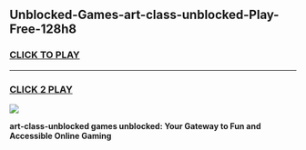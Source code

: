 
## Unblocked-Games-art-class-unblocked-Play-Free-128h8
<h3>
<a href="https://premium76.site?title=art-class-unblocked&ref=21A">CLICK TO PLAY</a></h3>
<hr>

<h3>
<a href="https://premium76.site?title=art-class-unblocked&ref=21A">CLICK 2 PLAY</a>
  
</h3>

<a href="https://premium76.site?title=art-class-unblocked&ref=21A"><img src="https://clearcache.store/games.png"></a>


**art-class-unblocked games unblocked: Your Gateway to Fun and Accessible Online Gaming**
